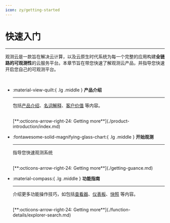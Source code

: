 ```yaml
---
icon: zy/getting-started
---
```


# 快速入门
---


观测云是一款旨在解决云计算，以及云原生时代系统为每一个完整的应用构建**全链路的可观测性**的云服务平台。本章节旨在带您快速了解观测云产品，并指导您快速开启您自己的可观测平台。

<br/>

<div class="grid cards" markdown>

-   :material-view-quilt:{ .lg .middle } __产品介绍__

    ---

    包括[产品介绍](./product-introduction/index.md)、[名词解释](./product-introduction/glossary.md)、[客户价值](./product-introduction/customer-value.md) 等内容。

    <br/>
    [**:octicons-arrow-right-24: Getting more**](./product-introduction/index.md)


-   :fontawesome-solid-magnifying-glass-chart:{ .lg .middle } __开始观测__

    ---

    指导您快速观测系统

    <br/>
    [**:octicons-arrow-right-24: Getting more**](./getting-guance.md)

-   :material-compass:{ .lg .middle } __功能指南__

    ---

    介绍更多功能操作技巧，如包括[查看器](./function-details/explorer-search.md)、[仪表板](./function-details/dashboard.md)、[快照](./function-details/snapshot.md) 等内容。

    <br/>
    [**:octicons-arrow-right-24: Getting more**](./function-details/explorer-search.md)


</div>